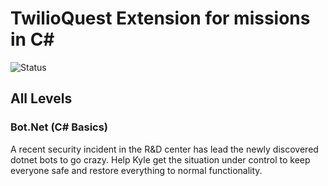 #  TwilioQuest Extension for missions in C#
![Status](https://img.shields.io/badge/Status-Work%20in%20progress-Blueviolet)
 
 
## All Levels
### Bot.Net (C# Basics)
A recent security incident in the R&D center has lead the newly discovered dotnet bots to go crazy.
Help Kyle get the situation under control to keep everyone safe and restore everything to normal functionality.

  

